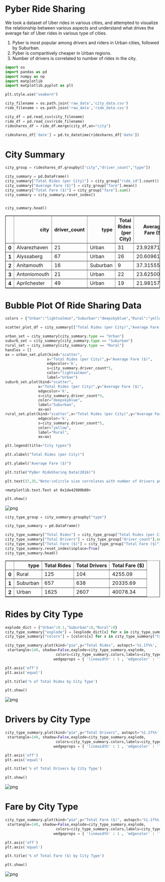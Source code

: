 
# Pyber Ride Sharing



We took a dataset of Uber rides in various cities, and attempted to visualize the relationship between various aspects and understand what drives the average fair of Uber rides in various type of cities.
1. Pyber is most popular among drivers and riders in Urban cities, followed by Suburban.
2. Pyber is comparitively cheaper in Urban regions.
3. Number of drivers is correlated to number of rides in the city.


```python
import os
import pandas as pd
import numpy as np
import matplotlib
import matplotlib.pyplot as plt

plt.style.use("seaborn")
```


```python
city_filename = os.path.join('raw_data','city_data.csv')
ride_filename = os.path.join('raw_data','ride_data.csv')
```


```python
city_df = pd.read_csv(city_filename)
ride_df = pd.read_csv(ride_filename)
rideshares_df = ride_df.merge(city_df,on="city")

rideshares_df['date'] = pd.to_datetime(rideshares_df['date'])

```

# City Summary 


```python
city_group = rideshares_df.groupby(["city","driver_count","type"])

city_summary = pd.DataFrame()
city_summary["Total Rides (per City)"] = city_group["ride_id"].count()
city_summary["Average Fare ($)"] = city_group["fare"].mean()
city_summary["Total Fare ($)"] = city_group["fare"].sum()
city_summary = city_summary.reset_index()


city_summary.head()
```




<div>
<style>
    .dataframe thead tr:only-child th {
        text-align: right;
    }

    .dataframe thead th {
        text-align: left;
    }

    .dataframe tbody tr th {
        vertical-align: top;
    }
</style>
<table border="1" class="dataframe">
  <thead>
    <tr style="text-align: right;">
      <th></th>
      <th>city</th>
      <th>driver_count</th>
      <th>type</th>
      <th>Total Rides (per City)</th>
      <th>Average Fare ($)</th>
      <th>Total Fare ($)</th>
    </tr>
  </thead>
  <tbody>
    <tr>
      <th>0</th>
      <td>Alvarezhaven</td>
      <td>21</td>
      <td>Urban</td>
      <td>31</td>
      <td>23.928710</td>
      <td>741.79</td>
    </tr>
    <tr>
      <th>1</th>
      <td>Alyssaberg</td>
      <td>67</td>
      <td>Urban</td>
      <td>26</td>
      <td>20.609615</td>
      <td>535.85</td>
    </tr>
    <tr>
      <th>2</th>
      <td>Anitamouth</td>
      <td>16</td>
      <td>Suburban</td>
      <td>9</td>
      <td>37.315556</td>
      <td>335.84</td>
    </tr>
    <tr>
      <th>3</th>
      <td>Antoniomouth</td>
      <td>21</td>
      <td>Urban</td>
      <td>22</td>
      <td>23.625000</td>
      <td>519.75</td>
    </tr>
    <tr>
      <th>4</th>
      <td>Aprilchester</td>
      <td>49</td>
      <td>Urban</td>
      <td>19</td>
      <td>21.981579</td>
      <td>417.65</td>
    </tr>
  </tbody>
</table>
</div>



# Bubble Plot Of Ride Sharing Data


```python
colors = {"Urban":"lightsalmon","Suburban":"deepskyblue","Rural":"yellow"}

scatter_plot_df = city_summary[["Total Rides (per City)","Average Fare ($)","type"]]

urban_set = city_summary[city_summary.type == "Urban"]
suburb_set = city_summary[city_summary.type == "Suburban"]
rural_set = city_summary[city_summary.type == "Rural"]
handles = []
ax = urban_set.plot(kind="scatter",
                   x="Total Rides (per City)",y="Average Fare ($)",
                   edgecolor='k',
                   s=city_summary.driver_count*5,
                   color="lightsalmon",
                   label="Urban")
suburb_set.plot(kind="scatter",
               x="Total Rides (per City)",y="Average Fare ($)",
               edgecolor='k',
               s=city_summary.driver_count*5,
               color="deepskyblue",
               label="Suburban",
               ax=ax)
rural_set.plot(kind="scatter",x="Total Rides (per City)",y="Average Fare ($)",
               edgecolor='k',
               s=city_summary.driver_count*5,
               color="yellow",
               label="Rural",
               ax=ax)

plt.legend(title="City types")

plt.xlabel("Total Rides (per City)")

plt.ylabel("Average Fare ($)")

plt.title("PyBer RideSharing Data(2016)")

plt.text(37,35,"Note:\nCircle size correlates with number of drivers per city")
```




    <matplotlib.text.Text at 0x1de42980b00>




```python
plt.show()
```


![png](output_9_0.png)



```python
city_type_group = city_summary.groupby("type")

city_type_summary = pd.DataFrame()

city_type_summary["Total Rides"] = city_type_group["Total Rides (per City)"].sum()
city_type_summary["Total Drivers"] = city_type_group["driver_count"].sum()
city_type_summary["Total Fare ($)"] = city_type_group["Total Fare ($)"].sum()
city_type_summary.reset_index(inplace=True)
city_type_summary.head()
```




<div>
<style>
    .dataframe thead tr:only-child th {
        text-align: right;
    }

    .dataframe thead th {
        text-align: left;
    }

    .dataframe tbody tr th {
        vertical-align: top;
    }
</style>
<table border="1" class="dataframe">
  <thead>
    <tr style="text-align: right;">
      <th></th>
      <th>type</th>
      <th>Total Rides</th>
      <th>Total Drivers</th>
      <th>Total Fare ($)</th>
    </tr>
  </thead>
  <tbody>
    <tr>
      <th>0</th>
      <td>Rural</td>
      <td>125</td>
      <td>104</td>
      <td>4255.09</td>
    </tr>
    <tr>
      <th>1</th>
      <td>Suburban</td>
      <td>657</td>
      <td>638</td>
      <td>20335.69</td>
    </tr>
    <tr>
      <th>2</th>
      <td>Urban</td>
      <td>1625</td>
      <td>2607</td>
      <td>40078.34</td>
    </tr>
  </tbody>
</table>
</div>



# Rides by City Type


```python
explode_dict = {"Urban":0.1,"Suburban":0,"Rural":0}
city_type_summary["explode"] = [explode_dict[x] for x in city_type_summary["type"]]
city_type_summary["colors"] = [colors[x] for x in city_type_summary["type"]]

city_type_summary.plot(kind="pie",y="Total Rides", autopct='%1.1f%%',
 startangle=140, shadow=False,explode=city_type_summary.explode,
                       colors=city_type_summary.colors,labels=city_type_summary.type,
                      wedgeprops = { 'linewidth' : 1 , 'edgecolor' : 'lightgrey'})

plt.axis('off')
plt.axis('equal')

plt.title('% of Total Rides by City Type')

plt.show()
```


![png](output_12_0.png)


# Drivers by City Type


```python
city_type_summary.plot(kind="pie",y="Total Drivers", autopct='%1.1f%%',
 startangle=140, shadow=False,explode=city_type_summary.explode,
                       colors=city_type_summary.colors,labels=city_type_summary.type,
                      wedgeprops = { 'linewidth' : 1 , 'edgecolor' : 'lightgrey'})

plt.axis('off')
plt.axis('equal')

plt.title('% of Total Drivers by City Type')

plt.show()
```


![png](output_14_0.png)


# Fare by City Type


```python
city_type_summary.plot(kind="pie",y="Total Fare ($)", autopct='%1.1f%%',
 startangle=140, shadow=False,explode=city_type_summary.explode,
                       colors=city_type_summary.colors,labels=city_type_summary.type,
                      wedgeprops = { 'linewidth' : 1 , 'edgecolor' : 'lightgrey'})

plt.axis('off')
plt.axis('equal')

plt.title('% of Total Fare ($) by City Type')

plt.show()
```


![png](output_16_0.png)

